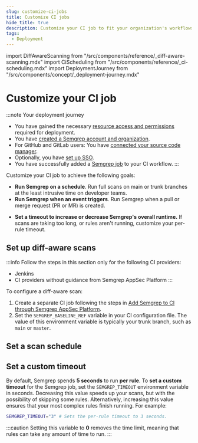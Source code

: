 ```yaml
---
slug: customize-ci-jobs 
title: Customize CI jobs 
hide_title: true
description: Customize your CI job to fit your organization's workflows.
tags:
  - Deployment
---
```


import DiffAwareScanning from "/src/components/reference/_diff-aware-scanning.mdx"
import CiScheduling from "/src/components/reference/_ci-scheduling.mdx"
import DeploymentJourney from "/src/components/concept/_deployment-journey.mdx"

# Customize your CI job

:::note Your deployment journey
- You have gained the necessary [resource access and permissions](/deployment/checklist) required for deployment.
- You have [created a Semgrep account and organization](/deployment/create-account-and-orgs). 
- For GitHub and GitLab users: You have [connected your source code manager](/deployment/connect-scm).
- Optionally, you have [set up SSO](/deployment/sso).
- You have successfully added a [Semgrep job](/deployment/add-semgrep-to-ci) to your CI workflow.
:::

Customize your CI job to achieve the following goals:

* **Run Semgrep on a schedule**. Run full scans on main or trunk branches at the least intrusive time on developer teams.
* **Run Semgrep when an event triggers**. Run Semgrep when a pull or merge request (PR or MR) is created. 
- **Set a timeout to increase or decrease Semgrep's overall runtime.** If scans are taking too long, or rules aren't running, customize your per-rule timeout.

<!--
* **Run Semgrep with custom rules**. Apply rules specific to your organization's business goals and coding conventions.
-->
<!--
* **Run Semgrep on relevant files and blocks of code**. Configure Semgrep to ignore files and folders such as test files, configuration files, and files from other vendors.
 * **Configure a Semgrep CI job to pass even when any finding is detected**. By default, stand-alone configurations fail when any finding is detected. You can also configure Semgrep to pass CI jobs when findings are reported. 
* **Output, export, or save findings to a file**. Semgrep can save to a number of file formats, including SARIF and JSON.-->

## Set up diff-aware scans

:::info
Follow the steps in this section only for the following CI providers:

- Jenkins
- CI providers without guidance from Semgrep AppSec Platform
:::

<DiffAwareScanning />

To configure a diff-aware scan:

1. Create a separate CI job following the steps in [Add Semgrep to CI through Semgrep AppSec Platform](/deployment/add-semgrep-to-ci/#add-semgrep-to-ci-through-semgrep-appsec-platform).
1. Set the `SEMGREP_BASELINE_REF` variable in your CI configuration file. The value of this environment variable is typically your trunk branch, such as `main` or `master`.

## Set a scan schedule

<CiScheduling />

## Set a custom timeout

By default, Semgrep spends **5 seconds** to run **per rule**. To **set a custom timeout** for the Semgrep job, set the `SEMGREP_TIMEOUT` environment variable in seconds. Decreasing this value speeds up your scans, but with the possibility of skipping some rules. Alternatively, increasing this value ensures that your most complex rules finish running. For example:

```sh
SEMGREP_TIMEOUT="3" # Sets the per-rule timeout to 3 seconds.
```

:::caution
Setting this variable to **0** removes the time limit, meaning that rules can take any amount of time to run.
:::
